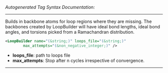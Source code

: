 <!-- THIS IS AN AUTOGENERATED FILE: Don't edit it directly, instead change the schema definition in the code itself. -->

_Autogenerated Tag Syntax Documentation:_

---
Builds in backbone atoms for loop regions where they are missing. The backbones created by LoopBuilder will have ideal bond lengths, ideal bond angles, and torsions picked from a Ramachandran distribution.

```xml
<LoopBuilder name="(&string;)" loops_file="(&string;)"
        max_attempts="(&non_negative_integer;)" />
```

-   **loops_file**: path to loops file
-   **max_attempts**: Stop after n cycles irrespective of convergence.

---
